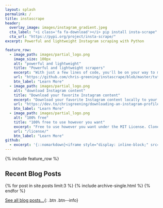 ```yaml
---
layout: splash
permalink: /
title: instascrape
header: 
  overlay_image: images/instagram_gradient.jpeg
  cta_label: "<i class='fa fa-download'></i> pip install insta-scrape"
  cta_url: "https://pypi.org/project/insta-scrape/"
excerpt: Powerful and lightweight Instagram scraping with Python

feature_row:
  - image_path: images/partial_logo.png
    image_size: 100px
    alt: "powerful and lightweight"
    title: "Powerful and lightweight scrapers"
    excerpt: "With just a few lines of code, you'll be on your way to mining Instagram's most precious resource."
    url: "https://github.com/chris-greening/instascrape/blob/master/tutorial/tutorial/Part%201%20-%20Intro%20to%20the%20API.ipynb"
    btn_label: "Learn More"
  - image_path: images/partial_logo.png
    alt: "download Instagram content"
    title: "Download your favorite Instagram content"
    excerpt: "Download your favorite Instagram content locally to your computer as .png, .jpg, .mp3, and .mp4 using out-of-the-box methods."
    url: "https://dev.to/chrisgreening/downloading-an-instagram-profile-s-recent-photos-using-python-25b2"
    btn_label: "Learn More"
  - image_path: images/partial_logo.png
    alt: "100% free"
    title: "100% free to use however you want"
    excerpt: "Free to use however you want under the MIT License. Clone it, fork it, customize it, whatever!"
    url: "/license/"
    btn_label: "Learn More"
github:
  - excerpt: '{::nomarkdown}<iframe style="display: inline-block;" src="https://ghbtns.com/github-btn.html?user=mmistakes&repo=minimal-mistakes&type=star&count=true&size=large" frameborder="0" scrolling="0" width="160px" height="30px"></iframe> <iframe style="display: inline-block;" src="https://ghbtns.com/github-btn.html?user=mmistakes&repo=minimal-mistakes&type=fork&count=true&size=large" frameborder="0" scrolling="0" width="158px" height="30px"></iframe>{:/nomarkdown}'
---
```


{% include feature_row %}

<!-- <p align="center">
    <img src="images/techprofiles.gif" width="900 px">
</p> -->

<!-- {{ site.author.name }} -->
<!-- {{ site.analytics.google.google_id }} -->

<h2> Recent Blog Posts </h2>

{% for post in site.posts limit:3 %}
  {% include archive-single.html %}
{% endfor %}

[See all blog posts...](https://github.com/chris-greening/instascrape){: .btn .btn--info}